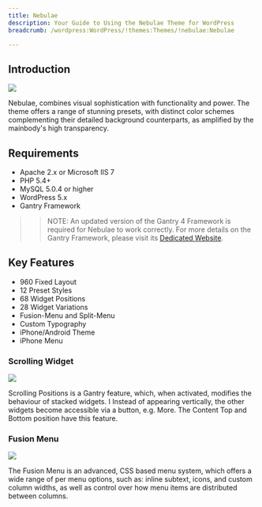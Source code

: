 ```yaml
---
title: Nebulae
description: Your Guide to Using the Nebulae Theme for WordPress
breadcrumb: /wordpress:WordPress/!themes:Themes/!nebulae:Nebulae

---
```


Introduction
-----

![][nebulae]

Nebulae, combines visual sophistication with functionality and power. The theme offers a range of stunning presets, with distinct color schemes complementing their detailed background counterparts, as amplified by the mainbody's high transparency.

Requirements
-----

* Apache 2.x or Microsoft IIS 7
* PHP 5.4+
* MySQL 5.0.4 or higher
* WordPress 5.x
* Gantry Framework

>> NOTE: An updated version of the Gantry 4 Framework is required for Nebulae to work correctly. For more details on the Gantry Framework, please visit its [Dedicated Website][gantry].

Key Features
-----

* 960 Fixed Layout
* 12 Preset Styles
* 68 Widget Positions
* 28 Widget Variations
* Fusion-Menu and Split-Menu
* Custom Typography
* iPhone/Android Theme
* iPhone Menu

### Scrolling Widget

![][scrolling]

Scrolling Positions is a Gantry feature, which, when activated, modifies the behaviour of stacked widgets. I Instead of appearing vertically, the other widgets become accessible via a button, e.g. More. The Content Top and Bottom position have this feature.

### Fusion Menu

![][fusion]

The Fusion Menu is an advanced, CSS based menu system, which offers a wide range of per menu options, such as: inline subtext, icons, and custom column widths, as well as control over how menu items are distributed between columns.

[gantry]: http://gantry.org/
[gantry_install]: ../../start/gantry.md
[nebulae]: assets/nebulae.jpeg
[scrolling]: assets/scrolling.jpg
[fusion]: assets/fusion.jpg
[bootstrap]: http://twitter.github.com/bootstrap/
